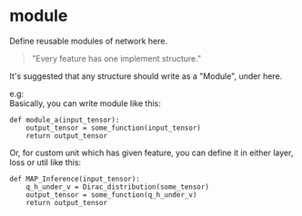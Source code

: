 module
========
Define reusable modules of network here.  
> "Every feature has one implement structure."  

It's suggested that any structure should write as a "Module", under here.

e.g:  
Basically, you can write module like this:  
```
def module_a(input_tensor):                       
    output_tensor = some_function(input_tensor)   
    return output_tensor                          
```  
Or, for custom unit which has given feature, you can define it in either layer, loss or util like this:  
```
def MAP_Inference(input_tensor): 
    q_h_under_v = Dirac_distribution(some_tensor)                      
    output_tensor = some_function(q_h_under_v)   
    return output_tensor                          
```